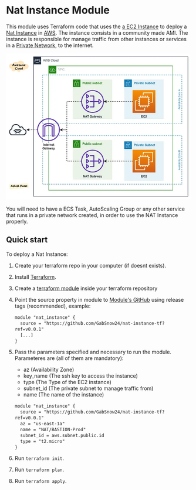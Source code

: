 # Nat Instance Module

This module uses Terraform code that uses the [a EC2 Instance](https://aws.amazon.com/ec2) to deploy 
a [Nat Instance](https://docs.aws.amazon.com/vpc/latest/userguide/VPC_NAT_Instance.html#NATSG) in [AWS](https://aws.amazon.com/). The instance consists in a community made AMI.
The instance is responsible for manage traffic from other instances or services in a [Private Network](https://en.wikipedia.org/wiki/Private_network), to the internet.

![NAT Instance architecture](https://github.com/GabSnow24/nat-instance-tf/blob/70d981397dae1fe00168230e0c9c74dba29f0d3a/archtecture-example.jpg?raw=true)

You will need to have a ECS Task, AutoScaling Group or any other service that runs in a private network created, in order to use the NAT Instance properly.

## Quick start

To deploy a Nat Instance:

1. Create your terraform repo in your computer (if doesnt exists).
1. Install [Terraform](https://www.terraform.io/).
1. Create a [terraform module](https://developer.hashicorp.com/terraform/language/modules/syntax) inside your terraform repository
1. Point the source property in module to [Module's GitHub](https://github.com/GabSnow24/nat-instance-tf) using release tags (recommended), example:
    ```
    module "nat_instance" {
      source = "https://github.com/GabSnow24/nat-instance-tf?ref=v0.0.1"
      [...]
    }
    ```
1. Pass the parameters specified and necessary to run the module. Parameteres are (all of them are mandatory):
    * az (Availability Zone)
    * key_name (The ssh key to access the instance)
    * type (The Type of the EC2 instance)
    * subnet_id (The private subnet to manage traffic from)
    * name (The name of the instance)

    ```
    module "nat_instance" {
      source = "https://github.com/GabSnow24/nat-instance-tf?ref=v0.0.1"
      az = "us-east-1a"
      name = "NAT/BASTION-Prod"
      subnet_id = aws.subnet.public.id
      type = "t2.micro"
    }
    ```
1. Run `terraform init`.
1. Run `terraform plan`.
1. Run `terraform apply`.

